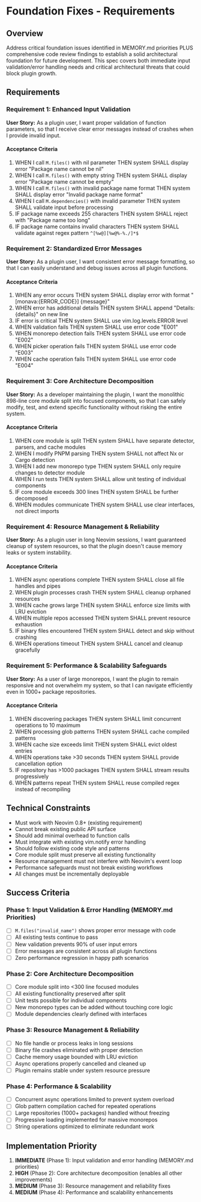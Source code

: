 # Foundation Fixes - Requirements

## Overview
Address critical foundation issues identified in MEMORY.md priorities PLUS comprehensive code review findings to establish a solid architectural foundation for future development. This spec covers both immediate input validation/error handling needs and critical architectural threats that could block plugin growth.

## Requirements

### Requirement 1: Enhanced Input Validation
**User Story:** As a plugin user, I want proper validation of function parameters, so that I receive clear error messages instead of crashes when I provide invalid input.

#### Acceptance Criteria
1. WHEN I call `M.files()` with nil parameter THEN system SHALL display error "Package name cannot be nil"
2. WHEN I call `M.files()` with empty string THEN system SHALL display error "Package name cannot be empty"  
3. WHEN I call `M.files()` with invalid package name format THEN system SHALL display error "Invalid package name format"
4. WHEN I call `M.dependencies()` with invalid parameter THEN system SHALL validate input before processing
5. IF package name exceeds 255 characters THEN system SHALL reject with "Package name too long"
6. IF package name contains invalid characters THEN system SHALL validate against regex pattern `^[%w@][%w@%-%./]*$`

### Requirement 2: Standardized Error Messages  
**User Story:** As a plugin user, I want consistent error message formatting, so that I can easily understand and debug issues across all plugin functions.

#### Acceptance Criteria
1. WHEN any error occurs THEN system SHALL display error with format "[monava:{ERROR_CODE}] {message}"
2. WHEN error has additional details THEN system SHALL append "Details: {details}" on new line
3. IF error is critical THEN system SHALL use vim.log.levels.ERROR level
4. WHEN validation fails THEN system SHALL use error code "E001" 
5. WHEN monorepo detection fails THEN system SHALL use error code "E002"
6. WHEN picker operation fails THEN system SHALL use error code "E003"
7. WHEN cache operation fails THEN system SHALL use error code "E004"

### Requirement 3: Core Architecture Decomposition
**User Story:** As a developer maintaining the plugin, I want the monolithic 898-line core module split into focused components, so that I can safely modify, test, and extend specific functionality without risking the entire system.

#### Acceptance Criteria
1. WHEN core module is split THEN system SHALL have separate detector, parsers, and cache modules
2. WHEN I modify PNPM parsing THEN system SHALL not affect Nx or Cargo detection
3. WHEN I add new monorepo type THEN system SHALL only require changes to detector module
4. WHEN I run tests THEN system SHALL allow unit testing of individual components
5. IF core module exceeds 300 lines THEN system SHALL be further decomposed
6. WHEN modules communicate THEN system SHALL use clear interfaces, not direct imports

### Requirement 4: Resource Management & Reliability  
**User Story:** As a plugin user in long Neovim sessions, I want guaranteed cleanup of system resources, so that the plugin doesn't cause memory leaks or system instability.

#### Acceptance Criteria
1. WHEN async operations complete THEN system SHALL close all file handles and pipes
2. WHEN plugin processes crash THEN system SHALL cleanup orphaned resources
3. WHEN cache grows large THEN system SHALL enforce size limits with LRU eviction
4. WHEN multiple repos accessed THEN system SHALL prevent resource exhaustion
5. IF binary files encountered THEN system SHALL detect and skip without crashing
6. WHEN operations timeout THEN system SHALL cancel and cleanup gracefully

### Requirement 5: Performance & Scalability Safeguards
**User Story:** As a user of large monorepos, I want the plugin to remain responsive and not overwhelm my system, so that I can navigate efficiently even in 1000+ package repositories.

#### Acceptance Criteria
1. WHEN discovering packages THEN system SHALL limit concurrent operations to 10 maximum
2. WHEN processing glob patterns THEN system SHALL cache compiled patterns
3. WHEN cache size exceeds limit THEN system SHALL evict oldest entries
4. WHEN operations take >30 seconds THEN system SHALL provide cancellation option
5. IF repository has >1000 packages THEN system SHALL stream results progressively
6. WHEN patterns repeat THEN system SHALL reuse compiled regex instead of recompiling

## Technical Constraints
- Must work with Neovim 0.8+ (existing requirement)
- Cannot break existing public API surface
- Should add minimal overhead to function calls
- Must integrate with existing vim.notify error handling
- Should follow existing code style and patterns
- Core module split must preserve all existing functionality
- Resource management must not interfere with Neovim's event loop
- Performance safeguards must not break existing workflows
- All changes must be incrementally deployable

## Success Criteria

### Phase 1: Input Validation & Error Handling (MEMORY.md Priorities)
- [ ] `M.files("invalid_name")` shows proper error message with code
- [ ] All existing tests continue to pass
- [ ] New validation prevents 90% of user input errors
- [ ] Error messages are consistent across all plugin functions
- [ ] Zero performance regression in happy path scenarios

### Phase 2: Core Architecture Decomposition
- [ ] Core module split into <300 line focused modules
- [ ] All existing functionality preserved after split
- [ ] Unit tests possible for individual components
- [ ] New monorepo types can be added without touching core logic
- [ ] Module dependencies clearly defined with interfaces

### Phase 3: Resource Management & Reliability
- [ ] No file handle or process leaks in long sessions
- [ ] Binary file crashes eliminated with proper detection
- [ ] Cache memory usage bounded with LRU eviction
- [ ] Async operations properly cancelled and cleaned up
- [ ] Plugin remains stable under system resource pressure

### Phase 4: Performance & Scalability
- [ ] Concurrent async operations limited to prevent system overload
- [ ] Glob pattern compilation cached for repeated operations
- [ ] Large repositories (1000+ packages) handled without freezing
- [ ] Progressive loading implemented for massive monorepos
- [ ] String operations optimized to eliminate redundant work

## Implementation Priority
1. **IMMEDIATE** (Phase 1): Input validation and error handling (MEMORY.md priorities)
2. **HIGH** (Phase 2): Core architecture decomposition (enables all other improvements)
3. **MEDIUM** (Phase 3): Resource management and reliability fixes
4. **MEDIUM** (Phase 4): Performance and scalability enhancements
